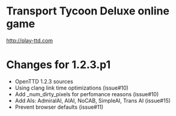 Transport Tycoon Deluxe online game
========

http://play-ttd.com

Changes for 1.2.3.p1
=================
- OpenTTD 1.2.3 sources
- Using clang link time optimizations (issue#10)
- Add _num_dirty_pixels for perfomance reasons (issue#10)
- Add AIs: AdmiralAI, AIAI, NoCAB, SimpleAI, Trans AI (issue#15)
- Prevent browser defaults (issue#11)
